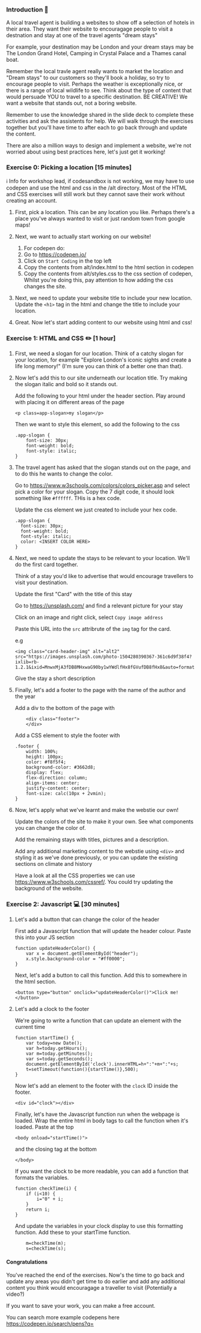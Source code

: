 ### Introduction :wave:

A local travel agent is building a websites to show off a selection of hotels in their area. They want their website to encouragage people to visit a destnation and stay at one of the travel agents "dream stays"

For example, your destination may be London and your dream stays may be The London Grand Hotel, Camping in Crystal Palace and a Thames canal boat.

Remember the local travle agent really wants to market the location and "Dream stays" to our customers so they'll book a holiday, so try to encourage people to visit. Perhaps the weather is exceptionally nice, or there is a range of local wildlife to see. Think about the type of content that would persuade YOU to travel to a specific destination. BE CREATIVE! We want a website that stands out, not a boring website.

Remember to use the knowledge shared in the slide deck to complete these activities and ask the assistents for help. We will walk through the exercises together but you'll have time to after each to go back through and update the content.

There are also a million ways to design and implement a website, we're not worried about using best practices here, let's just get it working!

### Exercise 0: Picking a location [15 minutes]

:information_source: Info for workshop lead, if codesandbox is not working, we may have to use codepen and use the html and css in the /alt directory. Most of the HTML and CSS exercises will still work but they cannot save their work without creating an account. 

1. First, pick a location. This can be any location you like. Perhaps there's a place you've always wanted to visit or just random town from google maps!

2. Next, we want to actually start working on our website! 
    1. For codepen do:
      1. Go to https://codepen.io/
      2. Click on `Start Coding` in the top left
      3. Copy the contents from alt/index.html to the html section in codepen
      5. Copy the contents from alt/styles.css to the css section of codepen, Whilst you're doing this, pay attention to how adding the css changes the site. 

2. Next, we need to update your website title to include your new location. Update the `<h1>` tag in the html and change the title to include your location.

3. Great. Now let's start adding content to our website using html and css!

### Exercise 1: HTML and CSS :pencil2: [1 hour]

1. First, we need a slogan for our location. Think of a catchy slogan for your location, for example "Explore London's iconic sights and create a life long memory!" (I'm sure you can think of a better one than that).

2. Now let's add this to our site underneath our location title. Try making the slogan italic and bold so it stands out.

    Add the following to your html under the header section. Play around with placing it on different areas of the page

    ```
    <p class=app-slogan>my slogan</p>
    ```

    Then we want to style this element, so add the following to the css

    ```
    .app-slogan {
        font-size: 30px;
        font-weight: bold; 
        font-style: italic;
    }
    ```
    
3. The travel agent has asked that the slogan stands out on the page, and to do this he wants to change the color.

    Go to https://www.w3schools.com/colors/colors_picker.asp and select pick a color for your slogan. Copy the 7 digit code, it should look something like `#ffffff`. THis is a hex code.
    
    Update the css element we just created to include your hex code.
   
      ```
    .app-slogan {
        font-size: 30px;
        font-weight: bold; 
        font-style: italic;
        color: <INSERT COLOR HERE>
    }
    ```

4. Next, we need to update the stays to be relevant to your location. We'll do the first card together.

    Think of a stay you'd like to advertise that would encourage travellers to visit your destination. 
    
    Update the first "Card" with the title of this stay
    
    Go to https://unsplash.com/ and find a relevant picture for your stay
    
    Click on an image and right click, select `Copy image address`
    
    Paste this URL into the `src` attribrute of the `img` tag for the card. 
    
    e.g 
    ```
    <img class="card-header-img" alt="alt2" src="https://images.unsplash.com/photo-1504280390367-361c6d9f38f4?ixlib=rb-1.2.1&ixid=MnwxMjA3fDB8MHxwaG90by1wYWdlfHx8fGVufDB8fHx8&auto=format&fit=crop&w=2370&q=80"/>
    ```
    
    Give the stay a short description
    
5. Finally, let's add a footer to the page with the name of the author and the year

    Add a div to the bottom of the page with
    
    ```
    	<div class="footer">
        </div>
    ```
    
    Add a CSS element to style the footer with
    
    ```
    .footer {
        width: 100%;
        height: 100px;
        color: #f8f5f4;
        background-color: #3662d8;
        display: flex;
        flex-direction: column;
        align-items: center;
        justify-content: center;
        font-size: calc(10px + 2vmin);
    }
    ```
    
6. Now, let's apply what we've learnt and make the webstie our own!

    Update the colors of the site to make it your own. See what components you can change the color of.
    
    Add the remaining stays with titles, pictures and a description.
    
    Add any additional marketing content to the webstie using `<div>` and styling it as we've done previously, or you can update the existing sections on climate and history
    
    Have a look at all the CSS properties we can use https://www.w3schools.com/cssref/. You could try updating the background of the website.
    

### Exercise 2: Javascript :computer: [30 minutes]

1. Let's add a button that can change the color of the header

    First add a Javascript function that will update the header colour. Paste this into your JS section
    
    ```
    function updateHeaderColor() {
        var x = document.getElementById("header");
        x.style.background-color = "#ff0000";
    }
    ```
    
    Next, let's add a button to call this function. Add this to somewhere in the html section.
    
    ```
    <button type="button" onclick="updateHeaderColor()">Click me!</button>
    ```
    
    
2. Let's add a clock to the footer

    We're going to write a function that can update an element with the current time
    
    ```
    function startTime() {
        var today=new Date();
        var h=today.getHours();
        var m=today.getMinutes();
        var s=today.getSeconds();
        document.getElementById('clock').innerHTML=h+":"+m+":"+s;
        t=setTimeout(function(){startTime()},500);
    }
    ```
    
    Now let's add an element to the footer with the `clock` ID inside the footer.
    
    ```
    <div id="clock"></div>
    ```
    
    Finally, let's have the Javascript function run when the webpage is loaded. Wrap the entire html in body tags to call the function when it's loaded. Paste at the top
    
    ```
    <body onload="startTime()">
    ```
    
    and the closing tag at the bottom
    
    ```
    </body>
    ```
    
    If you want the clock to be more readable, you can add a function that formats the variables.
    
    ```
    function checkTime(i) {
        if (i<10) {
            i="0" + i;
        }
        return i;
    }
    ```
    
    And update the variables in your clock display to use this formatting function. Add these to your startTime function.
    
    ```
        m=checkTime(m);
        s=checkTime(s);
    ```
    
    

#### Congratulations

You've reached the end of the exercises. Now's the time to go back and update any areas you didn't get time to do earlier and add any additional content you think would encouragage a traveller to visit (Potentially a video?)

If you want to save your work, you can make a free account.

You can search more example codepens here https://codepen.io/search/pens?q= 
